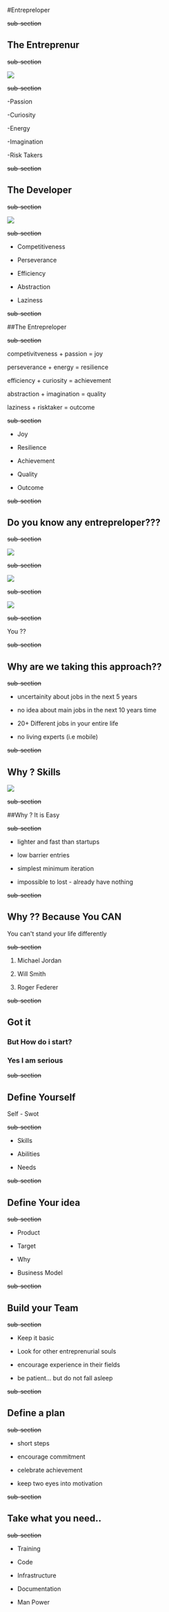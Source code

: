 #Entrepreloper 

~~sub-section~~

## The Entreprenur

~~sub-section~~

![](../img/entrepreneur.jpg)

~~sub-section~~

-Passion

-Curiosity

-Energy

-Imagination

-Risk Takers

~~sub-section~~

## The Developer

~~sub-section~~

![](../img/developer.jpg)

~~sub-section~~

- Competitiveness

- Perseverance

- Efficiency

- Abstraction

- Laziness

~~sub-section~~

##The Entrepreloper

~~sub-section~~

competivitveness + passion = joy

perseverance + energy = resilience

efficiency + curiosity = achievement

abstraction + imagination = quality

laziness + risktaker = outcome

~~sub-section~~

- Joy

- Resilience

- Achievement

- Quality

- Outcome

~~sub-section~~

## Do you know any entrepreloper???

~~sub-section~~

![](../img/larry.jpeg)

~~sub-section~~

![](../img/mark.jpeg)

~~sub-section~~

![](../img/steve.jpeg)

~~sub-section~~

You ??

~~sub-section~~

## Why are we taking this approach??

~~sub-section~~

- uncertainity about jobs in the next 5 years

- no idea about main jobs in the next 10 years time

- 20+ Different jobs in your entire life

- no living experts (i.e mobile)

~~sub-section~~

## Why ? Skills

![](../img/skills.png)

~~sub-section~~

##Why ? It is Easy

~~sub-section~~

- lighter and fast than startups

- low barrier entries

- simplest minimum iteration

- impossible to lost - already have nothing

~~sub-section~~

## Why ?? Because You CAN

You can't stand your life differently

~~sub-section~~

1. Michael Jordan

2. Will Smith

3. Roger Federer

~~sub-section~~

## Got it

### But How do i start?

### Yes I am serious

~~sub-section~~

## Define Yourself

 Self - Swot

~~sub-section~~

- Skills

- Abilities

- Needs

~~sub-section~~

## Define Your idea

~~sub-section~~

- Product

- Target

- Why

- Business Model

~~sub-section~~

## Build your Team

~~sub-section~~

- Keep it basic

- Look for other entreprenurial souls

- encourage experience in their fields

- be patient... but do not fall asleep

~~sub-section~~

## Define a plan

~~sub-section~~

- short steps

- encourage commitment

- celebrate achievement

- keep two eyes into motivation

~~sub-section~~

## Take what you need..

~~sub-section~~

- Training

- Code

- Infrastructure

- Documentation

- Man Power




